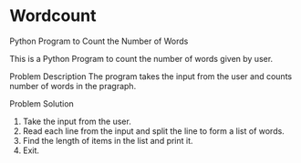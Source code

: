 # Wordcount


Python Program to Count the Number of Words 

   This is a Python Program to count the number of words given by user.

Problem Description
   The program takes the input from  the user and counts number of words in the pragraph.

Problem Solution

  1. Take the input from the user.
  2. Read each line from the input  and split the line to form a list of words.
  3. Find the length of items in the list and print it.
  4. Exit.
